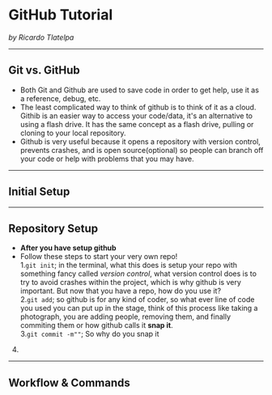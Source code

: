 # GitHub Tutorial

_by Ricardo Tlatelpa_

---
## Git vs. GitHub
* Both Git and Github are used to save code in order to get help, use it as a reference, debug, etc.
* The least complicated way to think of github is to think of it as a cloud. Githib is an easier way to access your code/data, it's an alternative to using a flash drive. It has the same concept as a flash drive, pulling or cloning to your local repository.
* Github is very useful because it opens a repository with version control, prevents crashes, and is open source(optional) so people can branch off your code or help with problems that you may have.


---
## Initial Setup



---
## Repository Setup
* **After you have setup github**
 * Follow these steps to start your very own repo!  
1.`git init`; in the terminal, what this does is setup your repo with something fancy called _version control_, what version control does is to try to avoid crashes within the project, which is why github is very important. But now that you have a repo, how do you use it?  
2.`git add`; so github is for any kind of coder, so what ever line of code you used you can put up in the stage, think of this process like taking a photograph, you are adding people, removing them, and finally commiting them or how github calls it **snap it**.  
3.`git commit -m""`; So why do you snap it
4. 


---
## Workflow & Commands